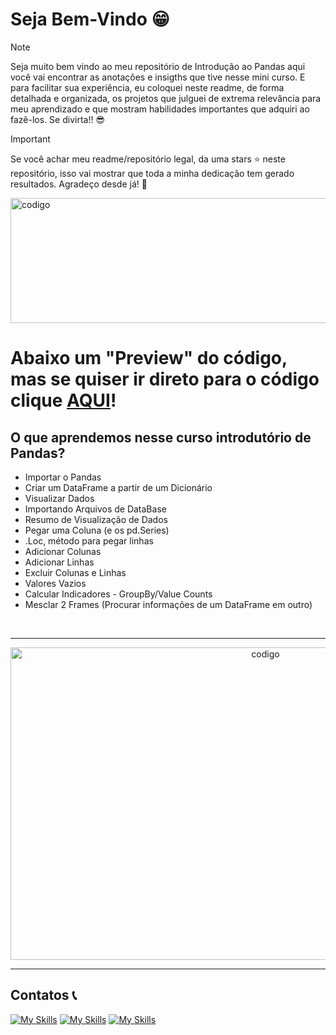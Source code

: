 # Seja Bem-Vindo 😁

> [!NOTE]
> Seja muito bem vindo ao meu repositório de Introdução ao Pandas aqui você vai encontrar as anotações e insigths que tive nesse mini curso. E para facilitar sua experiência, eu coloquei neste readme, 
>  de forma detalhada e organizada, os projetos que julguei de extrema relevância para meu aprendizado e que mostram habilidades importantes que adquiri ao fazê-los. Se divirta!! 😎

>[!IMPORTANT]
> Se você achar meu readme/repositório legal, da uma stars ⭐ neste repositório, isso vai mostrar que toda a minha dedicação tem gerado resultados. Agradeço desde já! 🤝

<img src="https://github.com/user-attachments/assets/16a79a0e-238e-403f-b7e0-84c770e0d202" alt = "codigo" width="1200" height="200">

# Abaixo um "Preview" do código, mas se quiser ir direto para o código clique <a href="https://github.com/pedrohenrique3dk/Introduction_Pandas_Python/blob/main/introduction_pandas.ipynb">AQUI</a>!

## O que aprendemos nesse curso introdutório de Pandas?

* Importar o Pandas
* Criar um DataFrame a partir de um Dicionário
* Visualizar Dados
* Importando Arquivos de DataBase
* Resumo de Visualização de Dados
* Pegar uma Coluna (e os pd.Series)
* .Loc, método para pegar linhas
* Adicionar Colunas
* Adicionar Linhas
* Excluir Colunas e Linhas
* Valores Vazios
* Calcular Indicadores - GroupBy/Value Counts
* Mesclar 2 Frames (Procurar informações de um DataFrame em outro)

&nbsp;

___


<div align = center>


<img src="https://github.com/user-attachments/assets/16f53b42-c3d9-48ca-aad5-b79a808fa70f" alt = "codigo" width="800" height="500" max-width = 100%>

</div>

___


## Contatos 📞

 
  [![My Skills](https://skillicons.dev/icons?i=gmail&perline=3)](pedrohenriqueufpa2018@gmail.com) [![My Skills](https://skillicons.dev/icons?i=linkedin&perline=3)](https://www.linkedin.com/in/pedro3dkhenrique/) [![My Skills](https://skillicons.dev/icons?i=github&perline=3)](https://github.com/pedrohenrique3dk)
  





